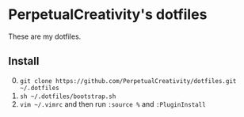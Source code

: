 # PerpetualCreativity's dotfiles
These are my dotfiles. 
## Install
0. `git clone https://github.com/PerpetualCreativity/dotfiles.git ~/.dotfiles`
1. `sh ~/.dotfiles/bootstrap.sh`
2. `vim ~/.vimrc` and then run `:source %` and `:PluginInstall`

